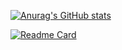 [![Anurag's GitHub stats](https://github-readme-stats.vercel.app/api?username=ZephyrSkies7&theme=ambient_gradient&show_icons=true&hide_rank=true)](https://github.com/anuraghazra/github-readme-stats)

[![Readme Card](https://github-readme-stats.vercel.app/api/pin/?username=beyond-all-reason&repo=Beyond-All-Reason&theme=ambient_gradient&hide_rank=true)](https://github.com/anuraghazra/github-readme-stats)

<!--
**ZephyrSkies7/ZephyrSkies7** is a ✨ _special_ ✨ repository because its `README.md` (this file) appears on your GitHub profile.

Here are some ideas to get you started:

- 🔭 I’m currently working on ...
- 🌱 I’m currently learning ...
- 👯 I’m looking to collaborate on ...
- 🤔 I’m looking for help with ...
- 💬 Ask me about ...
- 📫 How to reach me: ...
- 😄 Pronouns: ...
- ⚡ Fun fact: ...
-->
